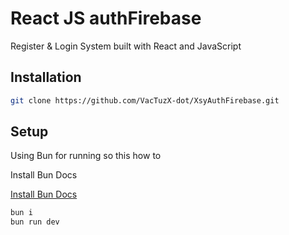 # React JS authFirebase

Register & Login System built with React and JavaScript

## Installation

```bash
git clone https://github.com/VacTuzX-dot/XsyAuthFirebase.git
```

## Setup
Using Bun for running so this how to <p>
      <a src="https://bun.sh/docs/installation" target="_blank"
        >Install Bun Docs</a
      >
    </p>
    [Install Bun Docs](https://bun.sh/docs/installation)
```bash
bun i
bun run dev
```
